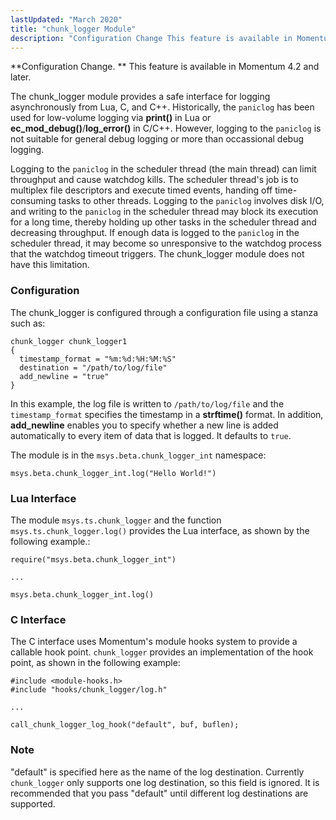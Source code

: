 ```yaml
---
lastUpdated: "March 2020"
title: "chunk_logger Module"
description: "Configuration Change This feature is available in Momentum 4 2 and later The chunk logger module provides a safe interface for logging asynchronously from Lua C and C Historically the paniclog has been used for low volume logging via print in Lua or ec mod debug log error in C..."
---
```


<a name="idp20135616"></a> 

**Configuration Change. ** This feature is available in Momentum 4.2 and later.

The chunk_logger module provides a safe interface for logging asynchronously from Lua, C, and C++. Historically, the `paniclog` has been used for low-volume logging via **print()** in Lua or **ec_mod_debug()**/**log_error()** in C/C++. However, logging to the `paniclog` is not suitable for general debug logging or more than occassional debug logging.

Logging to the `paniclog` in the scheduler thread (the main thread) can limit throughput and cause watchdog kills. The scheduler thread's job is to multiplex file descriptors and execute timed events, handing off time-consuming tasks to other threads. Logging to the `paniclog` involves disk I/O, and writing to the `paniclog` in the scheduler thread may block its execution for a long time, thereby holding up other tasks in the scheduler thread and decreasing throughput. If enough data is logged to the `paniclog` in the scheduler thread, it may become so unresponsive to the watchdog process that the watchdog timeout triggers. The chunk_logger module does not have this limitation.

### <a name="modules.chunk_logger.configuration"></a> Configuration

The chunk_logger is configured through a configuration file using a stanza such as:

<a name="example.chunk_logger"></a> 


```
chunk_logger chunk_logger1
{
  timestamp_format = "%m:%d:%H:%M:%S"
  destination = "/path/to/log/file"
  add_newline = "true"
}
```

In this example, the log file is written to `/path/to/log/file` and the `timestamp_format` specifies the timestamp in a **strftime()** format. In addition, **add_newline** enables you to specify whether a new line is added automatically to every item of data that is logged. It defaults to `true`.

The module is in the `msys.beta.chunk_logger_int` namespace:

`msys.beta.chunk_logger_int.log("Hello World!")`
### <a name="modules.chunk_logger.lua_interface"></a> Lua Interface

The module `msys.ts.chunk_logger` and the function `msys.ts.chunk_logger.log()` provides the Lua interface, as shown by the following example.:

<a name="example.chunk_logger.lua_interface"></a> 


```
require("msys.beta.chunk_logger_int")

...

msys.beta.chunk_logger_int.log()
```

### <a name="modules.chunk_logger.c_interface"></a> C Interface

The C interface uses Momentum's module hooks system to provide a callable hook point. `chunk_logger` provides an implementation of the hook point, as shown in the following example:

<a name="example.chunk_logger.c_interface"></a> 


```
#include <module-hooks.h>
#include "hooks/chunk_logger/log.h"

...

call_chunk_logger_log_hook("default", buf, buflen);
```

### Note

"default" is specified here as the name of the log destination. Currently `chunk_logger` only supports one log destination, so this field is ignored. It is recommended that you pass "default" until different log destinations are supported.